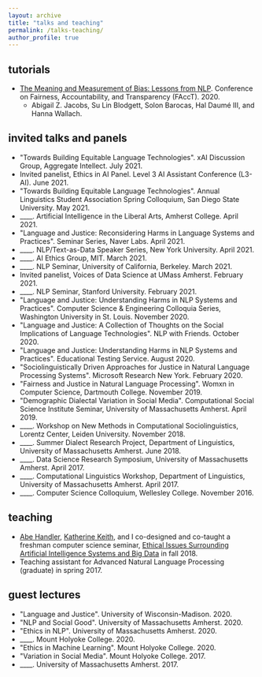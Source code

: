 ```yaml
---
layout: archive
title: "talks and teaching"
permalink: /talks-teaching/
author_profile: true
---
```


## tutorials

* [The Meaning and Measurement of Bias: Lessons from NLP](https://azjacobs.com/measurement). Conference on Fairness, Accountability, and Transparency (FAccT). 2020.
  * Abigail Z. Jacobs, Su Lin Blodgett, Solon Barocas, Hal Daumé III, and Hanna Wallach.

## invited talks and panels

* "Towards Building Equitable Language Technologies". xAI Discussion Group, Aggregate Intellect. July 2021.
* Invited panelist, Ethics in AI Panel. Level 3 AI Assistant Conference (L3-AI). June 2021.
* "Towards Building Equitable Language Technologies". Annual Linguistics Student Association Spring Colloquium, San Diego State University. May 2021.
* ____. Artificial Intelligence in the Liberal Arts, Amherst College. April 2021.
* "Language and Justice: Reconsidering Harms in Language Systems and Practices". Seminar Series, Naver Labs. April 2021.
* ____. NLP/Text-as-Data Speaker Series, New York University. April 2021.
* ____. AI Ethics Group, MIT. March 2021.
* ____. NLP Seminar, University of California, Berkeley. March 2021.
* Invited panelist, Voices of Data Science at UMass Amherst. February 2021.
* ____. NLP Seminar, Stanford University. February 2021.
* "Language and Justice: Understanding Harms in NLP Systems and Practices". Computer Science & Engineering Colloquia Series, Washington University in St. Louis. November 2020.
* "Language and Justice: A Collection of Thoughts on the Social Implications of Language Technologies". NLP with Friends. October 2020.
* "Language and Justice: Understanding Harms in NLP Systems and Practices". Educational Testing Service. August 2020.
* "Sociolinguistically Driven Approaches for Justice in Natural Language Processing Systems". Microsoft Research New York. February 2020.
* "Fairness and Justice in Natural Language Processing". Womxn in Computer Science, Dartmouth College. November 2019.
* "Demographic Dialectal Variation in Social Media". Computational Social Science Institute Seminar, University of Massachusetts Amherst. April 2019.
* ____. Workshop on New Methods in Computational Sociolinguistics, Lorentz Center, Leiden University. November 2018.
* ____. Summer Dialect Research Project, Department of Linguistics, University of Massachusetts Amherst. June 2018.
* ____. Data Science Research Symposium, University of Massachusetts Amherst. April 2017.
* ____. Computational Linguistics Workshop, Department of Linguistics, University of Massachusetts Amherst. April 2017.
* ____. Computer Science Colloquium, Wellesley College. November 2016.

## teaching

* [Abe Handler](https://www.abehandler.com/), [Katherine Keith](https://kakeith.github.io/), and I co-designed and co-taught a freshman computer science seminar, [Ethical Issues Surrounding Artificial Intelligence Systems and Big Data](https://github.com/sblodgett/ai-ethics) in fall 2018.
* Teaching assistant for Advanced Natural Language Processing (graduate) in spring 2017.

## guest lectures

* "Language and Justice". University of Wisconsin-Madison. 2020.
* "NLP and Social Good". University of Massachusetts Amherst. 2020.
* "Ethics in NLP". University of Massachusetts Amherst. 2020.
* ____. Mount Holyoke College. 2020.
* "Ethics in Machine Learning". Mount Holyoke College. 2020.
* "Variation in Social Media". Mount Holyoke College. 2017.
* ____. University of Massachusetts Amherst. 2017.
